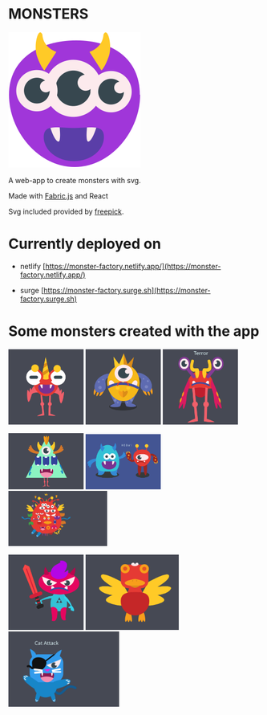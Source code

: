 # MONSTERS

![image Monster](./public/logo.svg)

A web-app to create monsters with svg.

Made with [Fabric.js](http://fabricjs.com) and React

Svg included provided by [freepick](https://it.freepik.com/home).

# Currently deployed on

- netlify
  [https://monster-factory.netlify.app/](https://monster-factory.netlify.app/)

- surge
  [https://monster-factory.surge.sh](https://monster-factory.surge.sh)

# Some monsters created with the app

[<img src="./public/samples/boh.svg" width="150"/>](./public/samples/boh.svg)
[<img src="./public/samples/king.svg" width="150"/>](./public/samples/king.svg)
[<img src="./public/samples/terror.svg" width="150"/>](./public/samples/terror.svg)

[<img src="./public/samples/happy.svg" width="150"/>](./public/samples/happy.svg)
[<img src="./public/samples/yo.svg" width="150"/>](./public/samples/yo.svg)
[<img src="./public/samples/mah.svg" height="110"/>](./public/samples/mah.svg)

[<img src="./public/samples/warrior.svg" width="150"/>](./public/samples/warrior.svg)
[<img src="./public/samples/chicken.svg" height="150"/>](./public/samples/chicken.svg)
[<img src="./public/samples/attack.svg" height="150"/>](./public/samples/attack.svg)


